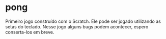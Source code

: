 # pong
Primeiro jogo construído com o Scratch.
Ele pode ser jogado utilizando as setas do teclado.
Nesse jogo alguns bugs podem acontecer, espero conserta-los em breve.
